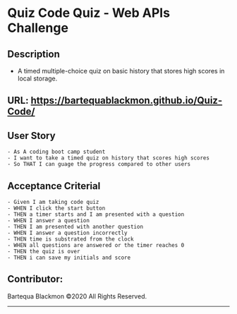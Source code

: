 # Quiz Code Quiz - Web APIs Challenge

## Description
- A timed multiple-choice quiz on basic history that stores high scores in local storage.

## URL: https://bartequablackmon.github.io/Quiz-Code/


## User Story
```
- As A coding boot camp student
- I want to take a timed quiz on history that scores high scores
- So THAT I can guage the progress compared to other users
```

## Acceptance Criterial
```
- Given I am taking code quiz
- WHEN I click the start button
- THEN a timer starts and I am presented with a question
- WHEN I answer a question
- THEN I am presented with another question
- WHEN I answer a question incorrectly
- THEN time is substrated from the clock
- WHEN all questions are answered or the timer reaches 0
- THEN the quiz is over
- THEN i can save my initials and score
```

## Contributor:
Bartequa Blackmon   ©2020 All Rights Reserved.
- - -
